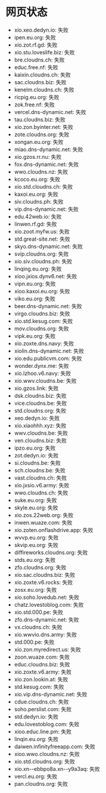 # 网页状态
- xio.xeo.dedyn.io: 失败
- ipen.eu.org: 失败
- xio.zot.rf.gd: 失败
- xio.stu.loveslife.biz: 失败
- bre.cloudns.ch: 失败
- educ.free.nf: 失败
- kaixin.cloudns.ch: 失败
- sac.cloudns.biz: 失败
- kenelm.cloudns.ch: 失败
- ricpig.eu.org: 失败
- zok.free.nf: 失败
- vercel.dns-dynamic.net: 失败
- tau.cloudns.biz: 失败
- xio.zon.byinter.net: 失败
- zote.cloudns.org: 失败
- xongan.eu.org: 失败
- miao.dns-dynamic.net: 失败
- xio.gzos.rr.nu: 失败
- fox.dns-dynamic.net: 失败
- wwo.cloudns.nz: 失败
- kcoco.eu.org: 失败
- xio.std.cloudns.ch: 失败
- kaxoi.eu.org: 失败
- siv.cloudns.ph: 失败
- vip.dns-dynamic.net: 失败
- edu.42web.io: 失败
- linwen.rf.gd: 失败
- xio.zoot.myfw.us: 失败
- std.great-site.net: 失败
- skyo.dns-dynamic.net: 失败
- svip.cloudns.org: 失败
- xio.siv.cloudns.ph: 失败
- linqing.eu.org: 失败
- xioo.jxios.dynv6.net: 失败
- vipn.eu.org: 失败
- xioo.kaxoi.eu.org: 失败
- viko.eu.org: 失败
- beer.dns-dynamic.net: 失败
- virgo.cloudns.biz: 失败
- xio.std.kesug.com: 失败
- mov.cloudns.org: 失败
- vipk.eu.org: 失败
- xio.zoxte.dns.navy: 失败
- xiolin.dns-dynamic.net: 失败
- xio.edu.publicvm.com: 失败
- wonder.dynx.me: 失败
- xio.lzhoo.v6.navy: 失败
- xio.wwv.cloudns.be: 失败
- xio.gzos.link: 失败
- dsk.cloudns.biz: 失败
- vice.cloudns.be: 失败
- std.cloudns.org: 失败
- xeo.dedyn.io: 失败
- xio.xiaohhh.xyz: 失败
- wwv.cloudns.be: 失败
- ven.cloudns.biz: 失败
- ipzo.eu.org: 失败
- zot.dedyn.io: 失败
- si.cloudns.be: 失败
- sch.cloudns.be: 失败
- vast.cloudns.ch: 失败
- xio.jxsio.v6.army: 失败
- wwo.cloudns.ch: 失败
- suke.eu.org: 失败
- skyle.eu.org: 失败
- xio.zos.22web.org: 失败
- inwen.wuaze.com: 失败
- xio.zoten.onflashdrive.app: 失败
- wvvp.eu.org: 失败
- skvip.eu.org: 失败
- diffireworks.cloudns.org: 失败
- stds.eu.org: 失败
- zfo.cloudns.org: 失败
- xio.sac.cloudns.biz: 失败
- xio.zoxte.v6.rocks: 失败
- zosx.eu.org: 失败
- xio.soho.lovedub.net: 失败
- chatz.lovestoblog.com: 失败
- xio.std.000.pe: 失败
- zfo.dns-dynamic.net: 失败
- vx.cloudns.ch: 失败
- xio.wwvio.dns.army: 失败
- std.000.pe: 失败
- xio.zon.myredirect.us: 失败
- zoon.wuaze.com: 失败
- educ.cloudns.biz: 失败
- xio.zoxte.v6.army: 失败
- xio.zon.lookin.at: 失败
- std.kesug.com: 失败
- xio.vip.dns-dynamic.net: 失败
- cdue.cloudns.ch: 失败
- soho.perslist.com: 失败
- std.dedyn.io: 失败
- edu.lovestoblog.com: 失败
- xioo.educ.line.pm: 失败
- linqin.eu.org: 失败
- daiwen.infinityfreeapp.com: 失败
- xioo.wwo.cloudns.nz: 失败
- xio.std.cloudns.org: 失败
- xio.xn--ebbpo8a.xn--y9a3aq: 失败
- vercl.eu.org: 失败
- pan.cloudns.org: 失败
